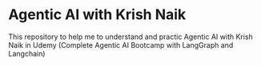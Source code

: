 # Agentic AI with Krish Naik

This repository to help me to understand and practic Agentic AI with Krish Naik in Udemy (Complete Agentic AI Bootcamp with LangGraph and Langchain)